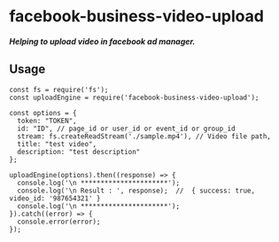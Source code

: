 # facebook-business-video-upload
##### Helping to upload video in facebook ad manager.
## Usage

```
const fs = require('fs');
const uploadEngine = require('facebook-business-video-upload');
 
const options = {
  token: "TOKEN",
  id: "ID", // page_id or user_id or event_id or group_id 
  stream: fs.createReadStream('./sample.mp4'), // Video file path,
  title: "test video",
  description: "test description"
};
 
uploadEngine(options).then((response) => {
  console.log('\n **********************');
  console.log('\n Result : ', response);  //  { success: true, video_id: '987654321' }
  console.log('\n **********************');
}).catch((error) => {
  console.error(error);
});
```
